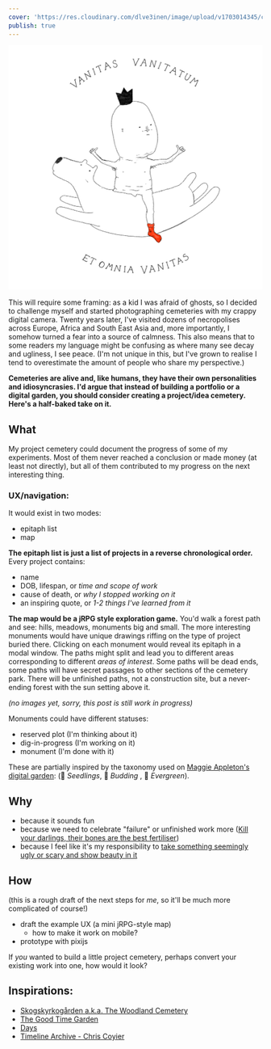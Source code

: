 ```yaml
---
cover: 'https://res.cloudinary.com/dlve3inen/image/upload/v1703014345/cover_social_hlohtq.jpg'
publish: true
---
```

![117](project-cemetery-article-cover-0.webp)

This will require some framing: as a kid I was afraid of ghosts, so I decided to challenge myself and started photographing cemeteries with my crappy digital camera. Twenty years later, I've visited dozens of necropolises across Europe, Africa and South East Asia and, more importantly, I somehow turned a fear into a source of calmness. This also means that to some readers my language might be confusing as where many see decay and ugliness, I see peace. (I'm not unique in this, but I've grown to realise I tend to overestimate the amount of people who share my perspective.)

**Cemeteries are alive and, like humans, they have their own personalities and idiosyncrasies. I'd argue that instead of building a portfolio or a digital garden, you should consider creating a project/idea cemetery. Here's a half-baked take on it.**

## What

My project cemetery could document the progress of some of my experiments. Most of them never reached a conclusion or made money (at least not directly), but all of them contributed to my progress on the next interesting thing.

### UX/navigation:

It would exist in two modes:

- epitaph list
- map

**The epitaph list is just a list of projects in a reverse chronological order.** Every project contains:

- name
- DOB, lifespan, or *time and scope of work*
- cause of death, or *why I stopped working on it*
- an inspiring quote, or *1-2 things I've learned from it*

**The map would be a jRPG style exploration game.** You'd walk a forest path and see: hills, meadows, monuments big and small. The more interesting monuments would have unique drawings riffing on the type of project buried there. Clicking on each monument would reveal its epitaph in a modal window. The paths might split and lead you to different areas corresponding to different *areas of interest*. Some paths will be dead ends, some paths will have secret passages to other sections of the cemetery park. There will be unfinished paths, not a construction site, but a never-ending forest with the sun setting above it.

*(no images yet, sorry, this post is still work in progress)*

Monuments could have different statuses:

- reserved plot (I'm thinking about it)
- dig-in-progress (I'm working on it)
- monument (I'm done with it)

These are partially inspired by the taxonomy used on [Maggie Appleton's digital garden](https://maggieappleton.com/garden-history): (🌱 _Seedlings_, 🌿 _Budding_ , 🌳 _Evergreen_).



## Why

- because it sounds fun
- because we need to celebrate "failure" or unfinished work more ([Kill your darlings, their bones are the best fertiliser](<../Kill your darlings, their bones are the best fertiliser>))
- because I feel like it's my responsibility to [take something seemingly ugly or scary and show beauty in it](<../Be kind, be curious>)

## How

(this is a rough draft of the next steps for *me*, so it'll be much more complicated of course!)

- draft the example UX (a mini jRPG-style map)
	- how to make it work on mobile?
- prototype with pixijs


If *you* wanted to build a little project cemetery, perhaps convert your existing work into one, how would it look?

## Inspirations:

- [Skogskyrkogården a.k.a. The Woodland Cemetery](https://en.wikipedia.org/wiki/Skogskyrkogården)
- [The Good Time Garden](https://thegoodtimegarden.com)
- [Days](https://days.sonnet.io)
- [Timeline Archive - Chris Coyier](https://chriscoyier.net/timeline/)


